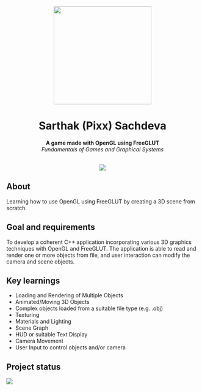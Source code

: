 <div align="center"><img src="https://www.geeks3d.com/glz/i/OpenGL_White_170px_June16.png" width=256></div>
<h1 align="center">Sarthak (Pixx) Sachdeva</h1>
<p align="center"><strong>A game made with OpenGL using FreeGLUT</strong>
<br><em>Fundamentals of Games and Graphical Systems</em></p>
<br/>
<div align="center"><img src="demo.gif"></img></div>
<h2>About</h2>
Learning how to use OpenGL using FreeGLUT by creating a 3D scene from scratch.

<h2>Goal and requirements</h2>

To develop a coherent C++ application incorporating various 3D graphics techniques with OpenGL and FreeGLUT. The application is able to read and render one or more objects from file, and user interaction can modify the camera and scene objects.

<h2>Key learnings</h2>

- Loading and Rendering of Multiple Objects
- Animated/Moving 3D Objects
- Complex objects loaded from a suitable file type (e.g. .obj)
- Texturing
- Materials and Lighting
- Scene Graph
- HUD or suitable Text Display
- Camera Movement
- User Input to control objects and/or camera

<!-- If project has been improved after submission, here is a good place to specify it. -->

<h2>Project status</h2>
<img src="https://progress-bar.dev/90/?width=400">
